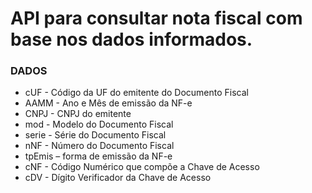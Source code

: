 # API para consultar nota fiscal com base nos dados informados.

### DADOS
- cUF - Código da UF do emitente do Documento Fiscal
- AAMM - Ano e Mês de emissão da NF-e
- CNPJ - CNPJ do emitente
- mod - Modelo do Documento Fiscal
- serie - Série do Documento Fiscal
- nNF - Número do Documento Fiscal
- tpEmis – forma de emissão da NF-e
- cNF - Código Numérico que compõe a Chave de Acesso
- cDV - Dígito Verificador da Chave de Acesso